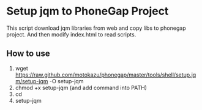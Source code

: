 Setup jqm to PhoneGap Project
===

This script download jqm libraries from web and copy libs to phonegap project.
And then modify index.html to read scripts.

How to use
---

1. wget https://raw.github.com/motokazu/phonegap/master/tools/shell/setup.jqm/setup-jqm -O setup-jqm
2. chmod +x setup-jqm (and add command into PATH)
3. cd <phonegap project dir>
4. setup-jqm

